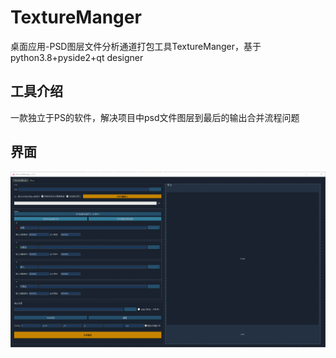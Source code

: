 # TextureManger
桌面应用-PSD图层文件分析通道打包工具TextureManger，基于python3.8+pyside2+qt designer
## 工具介绍
一款独立于PS的软件，解决项目中psd文件图层到最后的输出合并流程问题  

## 界面
![windows](./readme-image/01.png)

